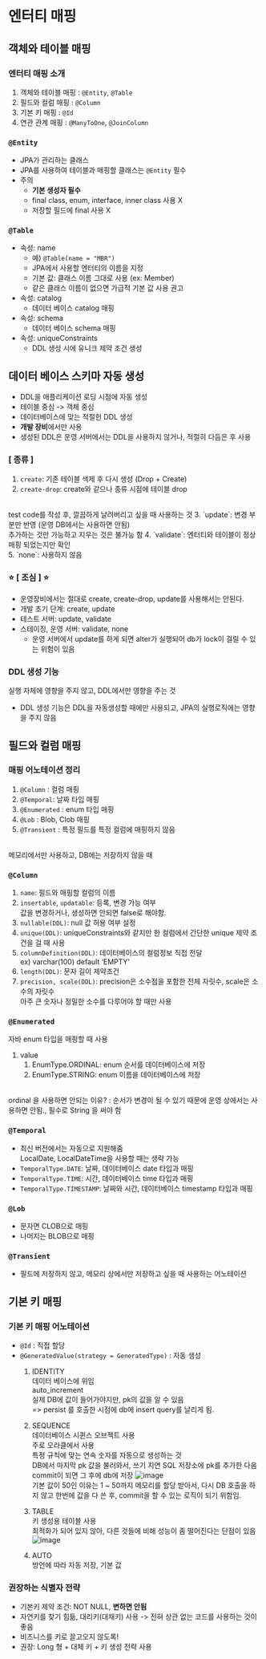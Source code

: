 # 엔터티 매핑
## 객체와 테이블 매핑
### 엔터티 매핑 소개
1. 객체와 테이블 매핑 : `@Entity`, `@Table`
2. 필드와 컬럼 매핑 : `@Column`
3. 기본 키 매핑 : `@Id`
4. 연관 관계 매핑 : `@ManyToOne`, `@JoinColumn`

### `@Entity`
* JPA가 관리하는 클래스
* JPA를 사용하여 테이블과 매핑할 클래스는 `@Entity` 필수
* 주의
  * **기본 생성자 필수**
  * final class, enum, interface, inner class 사용 X
  * 저장할 필드에 final 사용 X
### `@Table`
* 속성: name
  * 예) `@Table(name = "MBR")`
  * JPA에서 사용할 엔터티의 이름을 지정
  * 기본 값: 클래스 이름 그대로 사용 (ex: Member)
  * 같은 클래스 이름이 없으면 가급적 기본 값 사용 권고
* 속성: catalog
  * 데이터 베이스 catalog 매핑
* 속성: schema
  * 데이터 베이스 schema 매핑
* 속성: uniqueConstraints
  * DDL 생성 시에 유니크 제약 조건 생성


## 데이터 베이스 스키마 자동 생성
* DDL을 애플리케이션 로딩 시점에 자동 생성
* 테이블 중심 -> 객체 중심
* 데이터베이스에 맞는 적절헌 DDL 생성
* **개발 장비**에서만 사용
* 생성된 DDL은 운영 서버에서는 DDL을 사용하지 않거나, 적절히 다듬은 후 사용

### [ 종류 ]
1. `create`: 기존 테이블 색제 후 다시 생성 (Drop + Create)
2. `create-drop`: create와 같으나 종류 시점에 테이블 drop
<br>
test code를 작성 후, 깔끔하게 날려버리고 싶을 때 사용하는 것
3. `update`: 변경 부분만 반영 (운영 DB에서는 사용하면 안됨)
<br>
추가하는 것만 가능하고 지우는 것은 불가능 함
4. `validate`: 엔터티와 테이블이 정상 매핑 되었는지만 확인
<br>
5. `none`: 사용하지 않음

### ⭐ [ 조심 ] ⭐
* 운영장비에서는 절대로 create, create-drop, update를 사용해서는 안된다. 
* 개발 초기 단계: create, update
* 테스트 서버: update, validate
* 스테이징, 운영 서버: validate, none
  * 운영 서버에서 update를 하게 되면 alter가 실행되어 db가 lock이 걸릴 수 있는 위험이 있음

### DDL 생성 기능
실행 자체에 영향을 주지 않고, DDL에서만 영향을 주는 것
* DDL 생성 기능은 DDL을 자동생성할 때에만 사용되고, JPA의 실행로직에는 영향을 주지 않음


## 필드와 컬럼 매핑

### 매핑 어노테이션 정리
1. `@Column` : 컬럼 매핑
2. `@Temporal`: 날짜 타입 매핑
3. `@Enumerated` : enum 타입 매핑
4. `@Lob` : Blob, Clob 매핑
5. `@Transient` : 특정 필드를 특정 컬럼에 매핑하지 않음
<br>
메모리에서만 사용하고, DB에는 저장하지 않을 때

### `@Column`
1. `name`: 필드와 매핑할 컬럼의 이름
2. `insertable`, `updatable`: 등록, 변경 가능 여부
<br> 값을 변경하거나, 생성하면 안되면 false로 해야함.
3. `nullable(DDL)`: null 값 허용 여부 설정
4. `unique(DDL)`: uniqueConstraints와 같지만 한 컬럼에서 간단한 unique 제약 조건을 걸 때 사용
5. `columnDefinition(DDL)`: 데이터베이스의 컬럼정보 직접 전달
<br> ex) varchar(100) default ‘EMPTY'
6. `length(DDL)`: 문자 길이 제약조건
7. `precision, scale(DDL)`: precision은 소수점을 포함한 전체 자릿수, scale은 소수의 자릿수
<br> 아주 큰 숫자나 정밀한 소수를 다루어야 할 때만 사용

### `@Enumerated`
자바 enum 타입을 매핑할 때 사용
1. value
   1. EnumType.ORDINAL: enum 순서를 데이터베이스에 저장
   2. EnumType.STRING: enum 이름을 데이터베이스에 저장

 <br> ordinal 을 사용하면 안되는 이유? : 순서가 변경이 될 수 있기 때문에 운영 상에서는 사용하면 안됨., 필수로 String 을 써야 함 

### `@Temporal`
* 최신 버전에서는 자동으로 지원해줌
<br> LocalDate, LocalDateTime을 사용할 때는 생략 가능
* `TemporalType.DATE`: 날짜, 데이터베이스 date 타입과 매핑
* `TemporalType.TIME`: 시간, 데이터베이스 time 타입과 매핑
* `TemporalType.TIMESTAMP`: 날짜와 시간, 데이터베이스 timestamp 타입과 매핑

### `@Lob`
* 문자면 CLOB으로 매핑
* 나머지는 BLOB으로 매핑

### `@Transient`
* 필드에 저장하지 않고, 메모리 상에서만 저장하고 싶을 때 사용하는 어노테이션


## 기본 키 매핑
### 기본 키 매핑 어노테이션
* `@Id` : 직접 할당
* `@GeneratedValue(strategy = GeneratedType)` : 자동 생성
  1. IDENTITY
     <br>데이터 베이스에 위임
     <br> auto_increment
     <br> 실제 DB에 값이 들어가야지만, pk의 값을 알 수 있음
     <br> => persist 를 호출한 시점에 db에 insert query를 날리게 됨.
  2. SEQUENCE
     <br> 데이터베이스 시퀸스 오브젝트 사용
     <br> 주로 오라클에서 사용
     <br> 특정 규칙에 맞는 연속 숫자를 자동으로 생성하는 것
     <br> DB에서 마지막 pk 값을 불러와서, 쓰기 지연 SQL 저장소에 pk를 추가한 다음 commit이 되면 그 후에 db에 저장
     ![image](https://user-images.githubusercontent.com/90203250/220140113-139cd702-f294-49ca-8c41-b82772b94912.png)
     <br> 기본 값이 50인 이유는 1 ~ 50까지 메모리를 할당 받아서, 다시 DB 호출을 하지 않고 한번에 값을 다 쓴 후, commit을 할 수 있는 로직이 되기 위함임.
  3. TABLE
     <br> 키 생성용 테이블 사용
     <br> 최적화가 되어 있지 않아, 다른 것들에 비해 성능이 좀 떨어진다는 단점이 있음
     ![image](https://user-images.githubusercontent.com/90203250/220137222-6643c4f6-01ec-480a-ab4e-cfc3a6c0a594.png)

  4. AUTO
     <br> 방언에 따라 자동 저장, 기본 값

### 권장하는 식별자 전략
* 기본키 제약 조건: NOT NULL, **변하면 안됨**
* 자연키를 찾기 힘듦, 대리키(대채키) 사용 -> 전혀 상관 없는 코드를 사용하는 것이 좋음
* 비즈니스를 키로 끌고오지 않도록!
* 권장: Long 형 + 대체 키 + 키 생성 전략 사용
